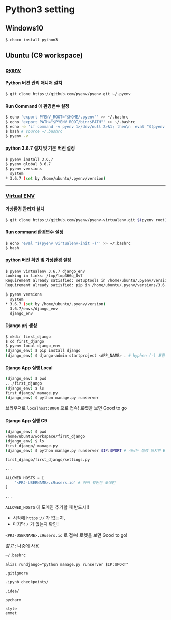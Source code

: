 # Python3 setting

## Windows10

```sh
$ choco install python3
```

## Ubuntu (C9 workspace)

### [pyenv](https://github.com/pyenv/pyenv)

#### Python 버젼 관리 매니저 설치

```sh
$ git clone https://github.com/pyenv/pyenv.git ~/.pyenv
```

#### Run Command 에 환경변수 설정

```sh
$ echo 'export PYENV_ROOT="$HOME/.pyenv"' >> ~/.bashrc
$ echo 'export PATH="$PYENV_ROOT/bin:$PATH"' >> ~/.bashrc
$ echo -e 'if command -v pyenv 1>/dev/null 2>&1; then\n  eval "$(pyenv init -)"\nfi' >> ~/.bashrc
$ bash # source ~/.bashrc
$ pyenv -v
```

#### python 3.6.7 설치 및 기본 버전 설정

```sh
$ pyenv install 3.6.7
$ pyenv global 3.6.7
$ pyenv versions
  system
* 3.6.7 (set by /home/ubuntu/.pyenv/version)
```

---

### [Virtual ENV](https://github.com/pyenv/pyenv-virtualenv)

#### 가상환경 관리자 설치

```sh
$ git clone https://github.com/pyenv/pyenv-virtualenv.git $(pyenv root)/plugins/pyenv-virtualenv
```

#### Run command 환경변수 설정

```sh
$ echo 'eval "$(pyenv virtualenv-init -)"' >> ~/.bashrc
$ bash
```

#### python 버전 확인 및 가상환경 설정

```sh
$ pyenv virtualenv 3.6.7 django_env
Looking in links: /tmp/tmp366q_8v7
Requirement already satisfied: setuptools in /home/ubuntu/.pyenv/versions/3.6.7/envs/django/lib/python3.6/site-packages (39.0.1)
Requirement already satisfied: pip in /home/ubuntu/.pyenv/versions/3.6.7/envs/django/lib/python3.6/site-packages (10.0.1)

$ pyenv versions
  system
* 3.6.7 (set by /home/ubuntu/.pyenv/version)
  3.6.7/envs/django_env
  django_env
```

#### Django prj 생성

```sh
$ mkdir first_django
$ cd first_django
$ pyenv local django_env
(django_env) $ pip install django
(django_env) $ django-admin startproject <APP_NAME> . # hyphen (-) 포함 불가!
```

#### Django App 실행 Local

```sh
(django_env) $ pwd
.../first_django
(django_env) $ ls
first_django/ manage.py
(django_env) $ python manage.py runserver 
```

브라우저로 `localhost:8000` 으로 접속! 로켓을 보면 Good to go

#### Django App 실행 C9

```sh
(django_env) $ pwd
/home/ubuntu/workspace/first_django
(django_env) $ ls
first_django/ manage.py
(django_env) $ python manage.py runserver $IP:$PORT # 서버는 실행 되지만 Error. 접속 가능 도메인 을 확인
```

`first_django/first_django/settings.py`

```python
...

ALLOWED_HOSTS = [
    '<PRJ-USERNAME>.c9users.io' # 아까 확인한 도메인
]

...
```

`ALLOWED_HOSTS` 에 도메인 추가할 때 반드시!!

* 시작에 `https://` 가 없는지,
* 마지막 `/` 가 없는지 확인!

`<PRJ-USERNAME>.c9users.io` 로 접속! 로켓을 보면 Good to go!

*참고* : 나중에 사용

`~/.bashrc`

```
alias rundjango="python manage.py runserver $IP:$PORT"
```

`.gitignore`

```
.ipynb_checkpoints/

.idea/
```

`pycharm`

```
style
emmet
```

